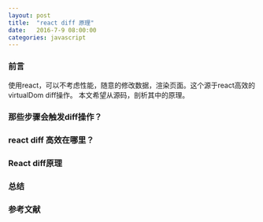 ```yaml
---
layout: post
title:  "react diff 原理"
date:   2016-7-9 08:00:00
categories: javascript 
---
```


### 前言

使用react，可以不考虑性能，随意的修改数据，渲染页面。这个源于react高效的virtualDom diff操作。 本文希望从源码，剖析其中的原理。

### 那些步骤会触发diff操作？


### react diff 高效在哪里？

### React diff原理

### 总结

### 参考文献


